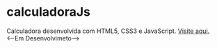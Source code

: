 # calculadoraJs
 Calculadora desenvolvida com HTML5, CSS3 e JavaScript. <a href='https://pablopbs.github.io/calculadoraJs/'>Visite aqui.</a><br>
 <--Em Desenvolvimeto-->
